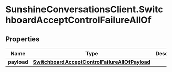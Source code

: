 # SunshineConversationsClient.SwitchboardAcceptControlFailureAllOf

## Properties

Name | Type | Description | Notes
------------ | ------------- | ------------- | -------------
**payload** | [**SwitchboardAcceptControlFailureAllOfPayload**](SwitchboardAcceptControlFailureAllOfPayload.md) |  | [optional] 


